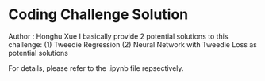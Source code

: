 #  Coding Challenge Solution
Author : Honghu Xue
I basically provide 2 potential solutions to this challenge:
(1) Tweedie Regression
(2) Neural Network with Tweedie Loss
as potential solutions

For details, please refer to the .ipynb file repsectively.

